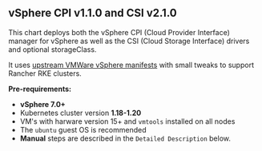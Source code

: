 ## vSphere CPI v1.1.0 and CSI v2.1.0

This chart deploys both the vSphere CPI (Cloud Provider Interface) manager for vSphere as well as the CSI (Cloud Storage Interface) drivers and optional storageClass.

It uses [upstream VMWare vSphere manifests](https://github.com/kubernetes-sigs/vsphere-csi-driver/tree/master/manifests) with small tweaks to support Rancher RKE clusters. 

**Pre-requirements:**

* **vSphere 7.0+** 
* Kubernetes cluster version **1.18-1.20**
* VM's with harware version 15+ and `vmtools` installed on all nodes
* The `ubuntu` guest OS is recommended 
* **Manual** steps are described in the `Detailed Description` below. 
